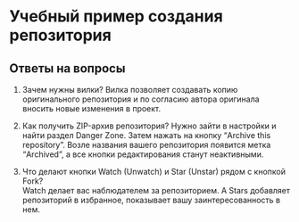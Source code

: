 # Учебный пример создания репозитория
## Ответы на вопросы
1. Зачем нужны вилки? 
Вилка позволяет создавать копию оригинального репозитория и по согласию автора оригинала вносить новые изменения в проект. 

1. Как получить ZIP-архив репозитория? 
Нужно зайти в настройки и найти раздел Danger Zone. Затем нажать на кнопку “Archive this repository”. Возле названия вашего репозитория появится метка “Archived”, а все кнопки редактирования станут неактивными.

1. Что делают кнопки Watch (Unwatch) и Star (Unstar) рядом с кнопкой Fork?  
Watch делает вас наблюдателем за репозиторием. А Stars добавляет репозиторий в избранное, показывает вашу заинтересованность в нем.

